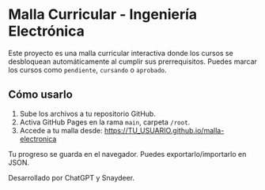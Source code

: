 # Malla Curricular - Ingeniería Electrónica

Este proyecto es una malla curricular interactiva donde los cursos se desbloquean automáticamente al cumplir sus prerrequisitos. Puedes marcar los cursos como `pendiente`, `cursando` o `aprobado`.

## Cómo usarlo

1. Sube los archivos a tu repositorio GitHub.
2. Activa GitHub Pages en la rama `main`, carpeta `/root`.
3. Accede a tu malla desde: https://TU_USUARIO.github.io/malla-electronica

Tu progreso se guarda en el navegador. Puedes exportarlo/importarlo en JSON.

Desarrollado por ChatGPT y Snaydeer.
